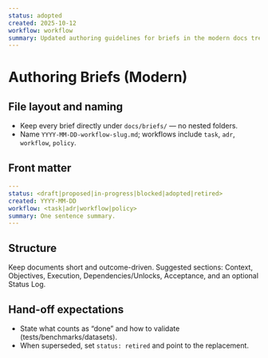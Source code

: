 ```yaml
---
status: adopted
created: 2025-10-12
workflow: workflow
summary: Updated authoring guidelines for briefs in the modern docs tree.
---
```


# Authoring Briefs (Modern)

## File layout and naming

- Keep every brief directly under `docs/briefs/` — no nested folders.
- Name `YYYY-MM-DD-workflow-slug.md`; workflows include `task`, `adr`, `workflow`, `policy`.

## Front matter

```yaml
---
status: <draft|proposed|in-progress|blocked|adopted|retired>
created: YYYY-MM-DD
workflow: <task|adr|workflow|policy>
summary: One sentence summary.
---
```

## Structure

Keep documents short and outcome-driven. Suggested sections: Context, Objectives, Execution,
Dependencies/Unlocks, Acceptance, and an optional Status Log.

## Hand-off expectations

- State what counts as “done” and how to validate (tests/benchmarks/datasets).
- When superseded, set `status: retired` and point to the replacement.

